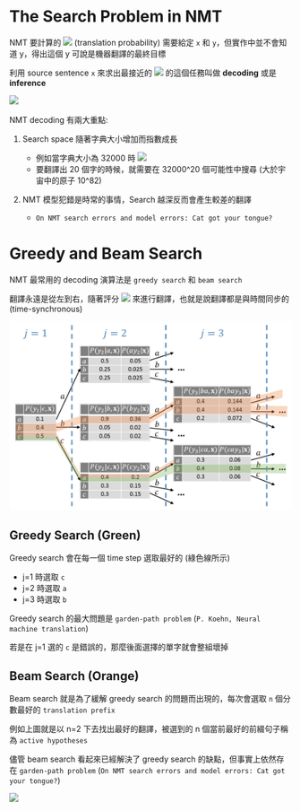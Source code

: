 # The Search Problem in NMT

NMT 要計算的 <img src="https://latex.codecogs.com/png.latex?P(y\mid%20x)"/> (translation probability) 需要給定 `x` 和 `y`，但實作中並不會知道 y，得出這個 y 可說是機器翻譯的最終目標

利用 source sentence `x` 來求出最接近的 <img src="https://latex.codecogs.com/png.latex?\hat{y}"/> 的這個任務叫做 **decoding** 或是 **inference**

<img src="https://latex.codecogs.com/png.latex?\hat {y}=\argmax_{y\in\sum}P(y\mid%20x)"/>

NMT decoding 有兩大重點:

1. Search space 隨著字典大小增加而指數成長
   * 例如當字典大小為 32000 時 <img src="https://latex.codecogs.com/png.latex?\lvert\sum_{trg}\rvert=32000"/>
   * 要翻譯出 20 個字的時候，就需要在 32000^20 個可能性中搜尋 (大於宇宙中的原子 10^82)

2. NMT 模型犯錯是時常的事情，Search 越深反而會產生較差的翻譯
   * `On NMT search errors and model errors: Cat got your tongue?`

# Greedy and Beam Search

NMT 最常用的 decoding 演算法是 `greedy search` 和 `beam search`

翻譯永遠是從左到右，隨著評分 <img src="https://latex.codecogs.com/png.latex?P(y_j\mid%20y_1^{j-1},x)"/> 來進行翻譯，也就是說翻譯都是與時間同步的 (time-synchronous)

![](../../assets/nmt_decoding.png)

## Greedy Search (Green)

Greedy search 會在每一個 time step 選取最好的 (綠色線所示)

* j=1 時選取 `c`
* j=2 時選取 `a`
* j=3 時選取 `b`

Greedy search 的最大問題是 `garden-path problem` (`P. Koehn, Neural machine translation`)

若是在 j=1 選的 `c` 是錯誤的，那麼後面選擇的單字就會整組壞掉

## Beam Search (Orange)

Beam search 就是為了緩解 greedy search 的問題而出現的，每次會選取 `n` 個分數最好的 `translation prefix`

例如上圖就是以 n=2 下去找出最好的翻譯，被選到的 n 個當前最好的前綴句子稱為 `active hypotheses`

儘管 beam search 看起來已經解決了 greedy search 的缺點，但事實上依然存在 `garden-path problem` (`On NMT search errors and model errors: Cat got your tongue?`)


<img src="https://latex.codecogs.com/png.latex?"/>